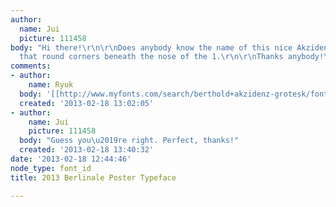 ```yaml
---
author:
  name: Jui
  picture: 111458
body: "Hi there!\r\n\r\nDoes anybody know the name of this nice Akzidenz Grotesk variant?\r\nNotice
  that round corners beneath the nose of the 1.\r\n\r\nThanks anybody!\r\n\r\n[img:sites/default/files/old-images/Berlinale-Plakat_2013_3794.png]"
comments:
- author:
    name: Ryuk
  body: '[[http://www.myfonts.com/search/berthold+akzidenz-grotesk/fonts/|Berthold''s]]'
  created: '2013-02-18 13:02:05'
- author:
    name: Jui
    picture: 111458
  body: "Guess you\u2019re right. Perfect, thanks!"
  created: '2013-02-18 13:40:32'
date: '2013-02-18 12:44:46'
node_type: font_id
title: 2013 Berlinale Poster Typeface

---
```

